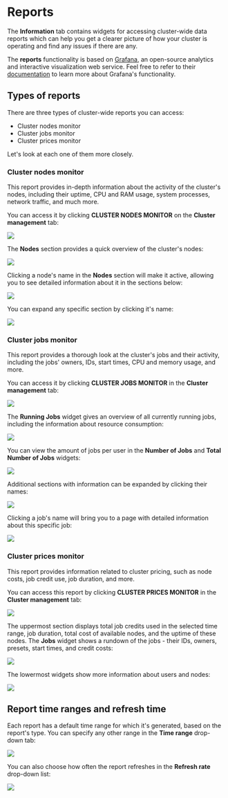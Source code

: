 # Reports

The **Information** tab contains widgets for accessing cluster-wide data reports which can help you get a clearer picture of how your cluster is operating and find any issues if there are any.

The **reports** functionality is based on [Grafana](https://grafana.com), an open-source analytics and interactive visualization web service. Feel free to refer to their [documentation](https://grafana.com/docs/grafana/latest/?utm\_source=grafana\_footer) to learn more about Grafana's functionality.

## Types of reports

There are three types of cluster-wide reports you can access:

* Cluster nodes monitor
* Cluster jobs monitor
* Cluster prices monitor

Let's look at each one of them more closely.

### Cluster nodes monitor

This report provides in-depth information about the activity of the cluster's nodes, including their uptime, CPU and RAM usage, system processes, network traffic, and much more.

You can access it by clicking **CLUSTER NODES MONITOR** on the **Cluster management** tab:

![](<../../.gitbook/assets/image (168).png>)

The **Nodes** section provides a quick overview of the cluster's nodes:&#x20;

![](<../../.gitbook/assets/image (242).png>)

Clicking a node's name in the **Nodes** section will make it active, allowing you to see detailed information about it in the sections below:

![](<../../.gitbook/assets/image (140).png>)

You can expand any specific section by clicking it's name:

![](<../../.gitbook/assets/image (133).png>)

### Cluster jobs monitor

This report provides a thorough look at the cluster's jobs and their activity, including the jobs' owners, IDs, start times, CPU and memory usage, and more.&#x20;

You can access it by clicking **CLUSTER JOBS MONITOR** in the **Cluster management** tab:

![](<../../.gitbook/assets/image (139).png>)

The **Running Jobs** widget gives an overview of all currently running jobs, including the information about resource consumption:

![](<../../.gitbook/assets/image (185).png>)

You can view the amount of jobs per user in the **Number of Jobs** and **Total Number of Jobs** widgets:

![](<../../.gitbook/assets/image (130).png>)

Additional sections with information can be expanded by clicking their names:

![](<../../.gitbook/assets/image (231).png>)

Clicking a job's name will bring you to a page with detailed information about this specific job:

![](<../../.gitbook/assets/image (252).png>)

### Cluster prices monitor

This report provides information related to cluster pricing, such as node costs, job credit use, job duration, and more.

You can access this report by clicking **CLUSTER PRICES MONITOR** in the **Cluster management** tab:

![](../../.gitbook/assets/image.png)

The uppermost section displays total job credits used in the selected time range, job duration, total cost of available nodes, and the uptime of these nodes. The **Jobs** widget shows a rundown of the jobs - their IDs, owners, presets, start times, and credit costs:

![](<../../.gitbook/assets/image (240).png>)

The lowermost widgets show more information about users and nodes:

![](<../../.gitbook/assets/image (151).png>)

## Report time ranges and refresh time

Each report has a default time range for which it's generated, based on the report's type. You can specify any other range in the **Time range** drop-down tab:

![](<../../.gitbook/assets/image (246).png>)

You can also choose how often the report refreshes in the **Refresh rate** drop-down list:

![](<../../.gitbook/assets/image (17).png>)
